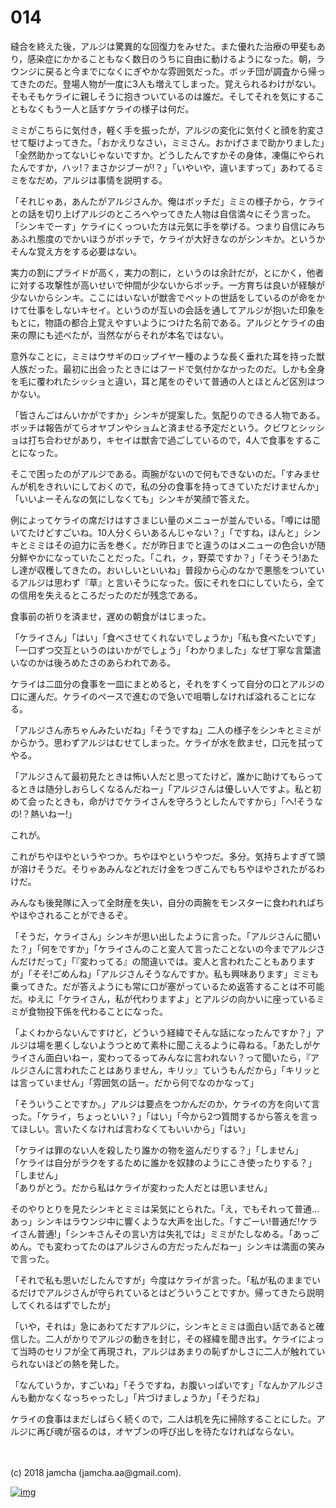 # 014

縫合を終えた後，アルジは驚異的な回復力をみせた。また優れた治療の甲斐もあり，感染症にかかることもなく数日のうちに自由に動けるようになった。朝，ラウンジに戻ると今までになくにぎやかな雰囲気だった。ボッチ団が調査から帰ってきたのだ。登場人物が一度に3人も増えてしまった。覚えられるわけがない。そもそもケライに親しそうに抱きついているのは誰だ。そしてそれを気にすることもなくもう一人と話すケライの様子は何だ。  

ミミがこちらに気付き，軽く手を振ったが，アルジの変化に気付くと顔を豹変させて駆けよってきた。「おかえりなさい，ミミさん。おかげさまで助かりました」「全然助かってないじゃないですか。どうしたんですかその身体，凍傷にやられたんですか，ハッ!？まさかジブーが!？」「いやいや，違いますって」あわてるミミをなだめ，アルジは事情を説明する。  

「それじゃあ，あんたがアルジさんか。俺はボッチだ」ミミの様子から，ケライとの話を切り上げアルジのところへやってきた人物は自信満々にそう言った。「シンキでーす」ケライにくっついた方は元気に手を挙げる。つまり自信にみちあふれ態度のでかいほうがボッチで，ケライが大好きなのがシンキか。というかそんな覚え方をする必要はない。  

実力の割にプライドが高く，実力の割に，というのは余計だが，とにかく，他者に対する攻撃性が高いせいで仲間が少ないからボッチ。一方育ちは良いが経験が少ないからシンキ。ここにはいないが獣舎でペットの世話をしているのが命をかけて仕事をしないキセイ。というのが互いの会話を通してアルジが抱いた印象をもとに，物語の都合上覚えやすいようにつけた名前である。アルジとケライの由来の際にも述べたが，当然ながらそれが本名ではない。  

意外なことに，ミミはウサギのロップイヤー種のような長く垂れた耳を持った獣人族だった。最初に出会ったときにはフードで気付かなかったのだ。しかも全身を毛に覆われたシッショと違い，耳と尾をのぞいて普通の人とほとんど区別はつかない。  

「皆さんごはんいかがですか」シンキが提案した。気配りのできる人物である。ボッチは報告がてらオヤブンやショムと済ませる予定だという。クビワとシッショは打ち合わせがあり，キセイは獣舎で過ごしているので，4人で食事をすることになった。  

そこで困ったのがアルジである。両腕がないので何もできないのだ。「すみませんが机をきれいにしておくので，私の分の食事を持ってきていただけませんか」「いいよーそんなの気にしなくても」シンキが笑顔で答えた。  

例によってケライの席だけはすさまじい量のメニューが並んでいる。「噂には聞いてたけどすごいね。10人分くらいあるんじゃない？」「ですね，ほんと」シンキとミミはその迫力に舌を巻く。だが昨日までと違うのはメニューの色合いが随分鮮やかになっていたことだった。「これ，ㇰ，野菜ですか？」「そうそう!あたし達が収穫してきたの。おいしいといいね」普段から心のなかで悪態をついているアルジは思わず『草』と言いそうになった。仮にそれを口にしていたら，全ての信用を失えるところだったのだが残念である。  

食事前の祈りを済ませ，遅めの朝食がはじまった。  

「ケライさん」「はい」「食べさせてくれないでしょうか」「私も食べたいです」「一口ずつ交互というのはいかがでしょう」「わかりました」なぜ丁寧な言葉遣いなのかは後ろめたさのあらわれである。  

ケライは二皿分の食事を一皿にまとめると，それをすくって自分の口とアルジの口に運んだ。ケライのペースで進むので急いで咀嚼しなければ溢れることになる。  

「アルジさん赤ちゃんみたいだね」「そうですね」二人の様子をシンキとミミがからかう。思わずアルジはむせてしまった。ケライが水を飲ませ，口元を拭ってやる。  

「アルジさんて最初見たときは怖い人だと思ってたけど，誰かに助けてもらってるときは随分しおらしくなるんだねー」「アルジさんは優しい人ですよ。私と初めて会ったときも，命がけでケライさんを守ろうとしたんですから」「へ!そうなの!？熱いねー!」  

これが。  

これがちやほやというやつか。ちやほやというやつだ。多分。気持ちよすぎて頭が溶けそうだ。そりゃあみんなどれだけ金をつぎこんでもちやほやされたがるわけだ。  

みんなも後発隊に入って全財産を失い，自分の両腕をモンスターに食われればちやほやされることができるぞ。  

「そうだ，ケライさん」シンキが思い出したように言った。「アルジさんに聞いた？」「何をですか」「ケライさんのこと変人て言ったことないの今までアルジさんだけだって」「『変わってる』の間違いでは。変人と言われたこともありますが」「そそ!ごめんね」「アルジさんそうなんですか。私も興味あります」ミミも乗ってきた。だが答えようにも常に口が塞がっているため返答することは不可能だ。ゆえに「ケライさん，私が代わりますよ」とアルジの向かいに座っているミミが食物投下係を代わることになった。  

「よくわからないんですけど，どういう経緯でそんな話になったんですか？」アルジは場を悪くしないようつとめて素朴に聞こえるように尋ねる。「あたしがケライさん面白いねー，変わってるってみんなに言われない？って聞いたら，『アルジさんに言われたことはありません，キリッ』ていうもんだから」「キリッとは言っていません」「雰囲気の話ー。だから何でなのかなって」  

「そういうことですか。」アルジは要点をつかんだのか，ケライの方を向いて言った。「ケライ，ちょっといい？」「はい」「今から2つ質問するから答えを言ってほしい。言いたくなければ言わなくてもいいから」「はい」  

「ケライは罪のない人を殺したり誰かの物を盗んだりする？」「しません」  
「ケライは自分がラクをするために誰かを奴隷のようにこき使ったりする？」「しません」  
「ありがとう。だから私はケライが変わった人だとは思いません」  

そのやりとりを見たシンキとミミは呆気にとられた。「え，でもそれって普通…あっ」シンキはラウンジ中に響くような大声を出した。「すごーい!普通だ!ケライさん普通!」「シンキさんその言い方は失礼では」ミミがたしなめる。「あっごめん。でも変わってたのはアルジさんの方だったんだねー」シンキは満面の笑みで言った。  

「それで私も思いだしたんですが」今度はケライが言った。「私が私のままでいるだけでアルジさんが守られているとはどういうことですか。帰ってきたら説明してくれるはずでしたが」  

「いや，それは」急にあわてだすアルジに，シンキとミミは面白い話であると確信した。二人がかりでアルジの動きを封じ，その経緯を聞き出す。ケライによって当時のセリフが全て再現され，アルジはあまりの恥ずかしさに二人が触れていられないほどの熱を発した。  

「なんていうか，すごいね」「そうですね，お腹いっぱいです」「なんかアルジさんも動かなくなっちゃったし」「片づけましょうか」「そうだね」  

ケライの食事はまだしばらく続くので，二人は机を先に掃除することにした。アルジに再び魂が宿るのは，オヤブンの呼び出しを待たなければならない。  

<br>  
<br>  
(c) 2018 jamcha (jamcha.aa@gmail.com).  

[![img](http://i.creativecommons.org/l/by-nc-sa/4.0/88x31.png)](http://creativecommons.org/licenses/by-nc-sa/4.0/deed)